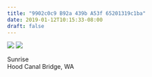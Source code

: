 ```yaml
---
title: "9902c0c9 B92a 439b A53f 65201319c1ba"
date: 2019-01-12T10:15:33-08:00
draft: false
---
```


![](https://d17enza3bfujl8.cloudfront.net/L1000129.jpg)
![](https://d17enza3bfujl8.cloudfront.net/L1000130.jpg)

Sunrise<br>
Hood Canal Bridge, WA
